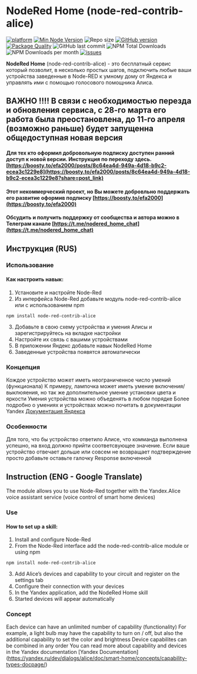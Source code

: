 # NodeRed Home (node-red-contrib-alice)

[![platform](https://img.shields.io/badge/platform-Node--RED-red?logo=nodered)](https://nodered.org)
[![Min Node Version](https://img.shields.io/node/v/node-red-contrib-alice.svg)](https://nodejs.org/en/)
![Repo size](https://img.shields.io/github/repo-size/efa2000/node-red-contrib-alice)
[![GitHub version](https://img.shields.io/github/package-json/v/efa2000/node-red-contrib-alice?logo=npm)](https://www.npmjs.com/package/node-red-contrib-alice)
[![Package Quality](https://packagequality.com/shield/node-red-contrib-alice.svg)](https://packagequality.com/#?package=node-red-contrib-alice)
![GitHub last commit](https://img.shields.io/github/last-commit/efa2000/node-red-contrib-alice/master)
![NPM Total Downloads](https://img.shields.io/npm/dt/node-red-contrib-alice.svg)
![NPM Downloads per month](https://img.shields.io/npm/dm/node-red-contrib-alice)
[![issues](https://img.shields.io/github/issues/efa2000/node-red-contrib-alice?logo=github)](https://github.com/efa2000/node-red-contrib-alice/issues)

**NodeRed Home** (node-red-contrib-alice) - это бесплатный сервис который позволит, в несколько простых шагов, подключить любые ваши устройства заведенные в Node-RED к умному дому от Яндекса и управлять ими с помощью голосового помощника Алиса.

## ВАЖНО !!!! В связи с необходимостью перезда и обновления сервиса, с 28-го марта его работа была преостановлена, до 11-го апреля (возможно раньше) будет запущенна общедоступная новая версия 
#### Для тех кто оформил добровольную подписку доступен ранний доступ к новой версии. Инструкция по переходу здесь. [https://boosty.to/efa2000/posts/8c64ea4d-949a-4d18-b9c2-ecea3c1229e8](https://boosty.to/efa2000/posts/8c64ea4d-949a-4d18-b9c2-ecea3c1229e8?share=post_link)

#### Этот некоммерческий проект, но Вы можете добровльно поддержать его развитие оформив подписку [https://boosty.to/efa2000](https://boosty.to/efa2000)

#### Обсудить и получить поддержку от сообщества и автора можно в Телеграм канале [https://t.me/nodered_home_chat](https://t.me/nodered_home_chat)

## Инструкция (RUS)
### Использование 
#### Как настроить навык:
1. Установите и настройте Node-Red
2. Из интерфейса Node-Red добавьте модуль node-red-contrib-alice или с использованием npm
```
npm install node-red-contrib-alice
```
3. Добавьте в свою схему устройства и умения Алисы и зарегистрируйтесь на вкладке настройки 
4. Настройте их связь с вашими устройствами
5. В приложении Яндекс добавьте навык NodeRed Home
6. Заведенные устройства появятся автоматически

### Концепция
Кождое устройство может иметь неограниченное число умений (функционала)
К примеру, лампочка может иметь умение включения/выклюяения, но так же дополнительное умение установки цвета и яркости 
Умения устройства можно объеденять в любом порядке 
Более подробно о умениях и устройствах можно почитать в документации Yandex [Документация Яндекса](https://yandex.ru/dev/dialogs/alice/doc/smart-home/concepts/capability-types-docpage/)

### Особенности
Для того, что бы устройство ответило Алисе, что комманда выполнена успешно, на вход должно прийти соответсвующее значение.
Если ваше устройство отвечает дольше или совсем не возвращает подтверждение просто добавьте оставьте галочку Response включенной


## Instruction (ENG - Google Translate)
The module allows you to use Node-Red together with the Yandex.Alice voice assistant service (voice control of smart home devices)

### Use
#### How to set up a skill:
1. Install and configure Node-Red
2. From the Node-Red interface add the node-red-contrib-alice module or using npm
```
npm install node-red-contrib-alice
```
3. Add Alice’s devices and capability to your circuit and register on the settings tab
4. Configure their connection with your devices
5. In the Yandex application, add the NodeRed Home skill
6. Started devices will appear automatically

### Concept
Each device can have an unlimited number of capability (functionality)
For example, a light bulb may have the capability to turn on / off, but also the additional capability to set the color and brightness
Device capabilites can be combined in any order
You can read more about capability and devices in the Yandex documentation [Yandex Documentation] (https://yandex.ru/dev/dialogs/alice/doc/smart-home/concepts/capability-types-docpage/)
